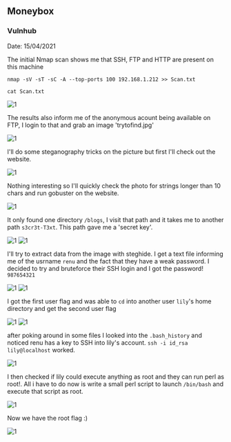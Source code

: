 ## Moneybox
### Vulnhub
Date: 15/04/2021


The initial Nmap scan shows me that SSH, FTP and HTTP are present on this machine

```nmap -sV -sT -sC -A --top-ports 100 192.168.1.212 >> Scan.txt```

```cat Scan.txt```

![1](Images/1.jpg)

The results also inform me of the anonymous acount being available on FTP, I login to that and grab an image 'trytofind.jpg'

![1](Images/2.png)

I'll do some steganography tricks on the picture but first I'll check out the website.

![1](Images/3.png)

Nothing interesting so I'll quickly check the photo for strings longer than 10 chars and run gobuster on the website.

![1](Images/4.png)


It only found one directory ```/blogs```, I visit that path and it takes me to another path ```s3cr3t-T3xt```.
This path gave me a 'secret key'. 

![1](Images/5.png)
![1](Images/6.png)

I'll try to extract data from the image with steghide. I get a text file informing me of the usrname ```renu``` and the fact that they have a weak password. I decided to try and bruteforce their SSH login and I got the password! ```987654321```

![1](Images/7.png)
![1](Images/8.png)

I got the first user flag and was able to ```cd``` into another user ```lily```'s home directory and get the second user flag

![1](Images/9.png)
![1](Images/10.png)

after poking around in some files I looked into the ```.bash_history``` and noticed renu has a key to SSH into lily's account. ```ssh -i id_rsa lily@localhost``` worked.

![1](Images/11.png)

I then checked if lily could execute anything as root and they can run perl as root!. All i have to do now is write a small perl script to launch ```/bin/bash``` and execute that script as root.

![1](Images/12.png)

Now we have the root flag :)

![1](Images/13.png)


